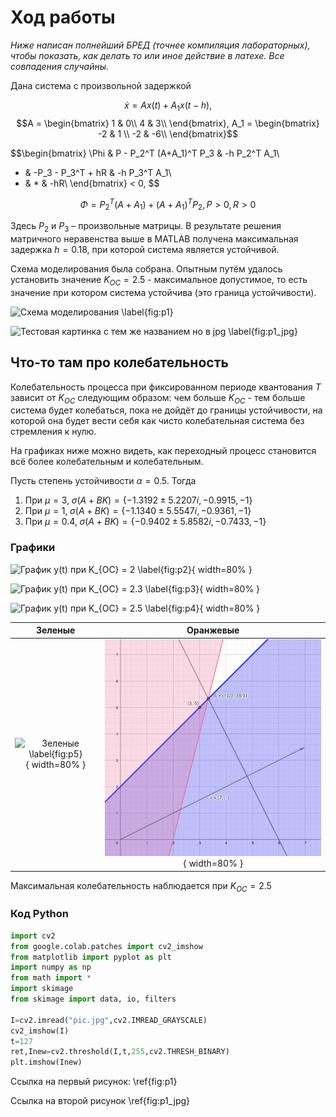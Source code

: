 # Ход работы

*Ниже написан полнейший БРЕД (точнее компиляция лабораторных), чтобы показать, как делать то или иное действие в латехе. Все совпадения случайны.*

Дана система с произвольной задержкой

$$\dot{x} = Ax(t) + A_1 x (t-h), $$
$$A =
\begin{bmatrix}
1 &  0\\
4 & 3\\
\end{bmatrix},
A_1 =
\begin{bmatrix}
-2 & 1 \\
-2 & -6\\
\end{bmatrix}$$

$$\begin{bmatrix}
\Phi & P - P_2^T (A+A_1)^T P_3 & -h P_2^T A_1\\
* & -P_3 - P_3^T + hR & -h P_3^T A_1\\
* & * & -hR\\
\end{bmatrix} < 0,
$$

$$\Phi = P_2^T (A+A_1) + (A+A_1)^T P_2, P > 0, R > 0$$

Здесь $P_2$ и $P_3$ – произвольные матрицы. В результате решения матричного неравенства выше в MATLAB получена максимальная задержка $h = 0.18$, при которой система является устойчивой.

Схема моделирования была собрана. Опытным путём удалось установить значение $K_{OC} = 2.5$ - максимальное допустимое, то есть значение при котором система устойчива (это граница устойчивости).

![Схема моделирования \label{fig:p1}](./assets/images/1.png)

![Тестовая картинка с тем же названием но в jpg \label{fig:p1_jpg}](./assets/images/1.jpg)

## Что-то там про колебательность

Колебательность процесса при фиксированном периоде квантования $T$ зависит от $K_{OC}$ следующим образом: чем больше $K_{OC}$ - тем больше система будет колебаться, пока не дойдёт до границы устойчивости, на которой она будет вести себя как чисто колебательная система без стремления к нулю.

На графиках ниже можно видеть, как переходный процесс становится всё более колебательным и колебательным.

Пусть степень устойчивости $\alpha = 0.5$. Тогда

1. При $\mu = 3, \; \sigma(A+BK) = \{  -1.3192 \pm 5.2207i,  -0.9915, -1\}$
2. При $\mu = 1, \; \sigma(A+BK) = \{  -1.1340 \pm 5.5547i,  -0.9361, -1\}$
3. При $\mu = 0.4, \; \sigma(A+BK) = \{  -0.9402 \pm 5.8582i,  -0.7433, -1\}$

### Графики

![График $y(t)$ при $K_{OC} = 2$ \label{fig:p2}](./assets/images/2.png){ width=80% }

![График $y(t)$ при $K_{OC} = 2.3$ \label{fig:p3}](./assets/images/3.png){ width=80% }

![График $y(t)$ при $K_{OC} = 2.5$ \label{fig:p4}](./assets/images/4.png){ width=80% }

|                            Зеленые                            |                            Оранжевые                            |
| :-----------------------------------------------------------: | :-------------------------------------------------------------: |
| ![Зеленые \label{fig:p5}](./assets/images/5.png){ width=80% } | ![Оранжевые \label{fig:p6}](./assets/images/6.png){ width=80% } |

Максимальная колебательность наблюдается при $K_{OC} = 2.5$

### Код Python

```python {title="Импорт и обычная бинаризация"}
import cv2
from google.colab.patches import cv2_imshow
from matplotlib import pyplot as plt
import numpy as np
from math import *
import skimage
from skimage import data, io, filters

I=cv2.imread("pic.jpg",cv2.IMREAD_GRAYSCALE)
cv2_imshow(I)
t=127
ret,Inew=cv2.threshold(I,t,255,cv2.THRESH_BINARY)
plt.imshow(Inew)
```

Ссылка на первый рисунок: \ref{fig:p1}

Ссылка на второй рисунок \ref{fig:p1_jpg}
